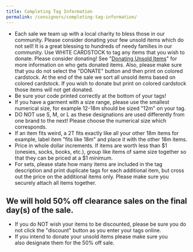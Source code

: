 ```yaml
---
title: Completing Tag Information
permalink: /consignors/completing-tag-information/
---
```


* Each sale we team up with a local charity to bless those in our community. Please consider donating your few unsold items which do not sell! It is a great blessing to hundreds of needy families in our community. Use WHITE CARDSTOCK to tag any items that you wish to donate. Please consider donating! See "[Donating Unsold Items](/consignors/donating-unsold-items/)" for more information on who gets donated items. Also, please make sure that you do not select the "DONATE" button and then print on colored cardstock. At the end of the sale we sort all unsold items based on colored cardstock. If you wish to donate but print on colored cardstock those items will not get donated.
* Be sure your code printed correctly at the bottom of your tags!
* If you have a garment with a size range, please use the smallest numerical size, for example 12-18m should be sized "12m" on your tag.
* DO NOT use S, M, or L as these designations are used differently from one brand to the next! Please choose the numerical size which corresponds.
* If an item fits weird, a 2T fits exactly like all your other 18m items for example, label item "fits like 18m" and place it with the other 18m items.
* Price in whole dollar increments. If items are worth less than $1 (onesies, socks, books, etc.), group like items of same size together so that they can be priced at a $1 minimum.
* For sets, please state how many items are included in the tag description and print duplicate tags for each additional item, but cross out the price on the additional items only. Please make sure you securely attach all items together.

## We will hold 50% off clearance sales on the final day(s) of the sale.

* If you do NOT wish your items to be discounted, please be sure you do not click the "discount" button as you enter your tags online.
* If you intend to donate your unsold items please make sure you also designate them for the 50% off sale.
